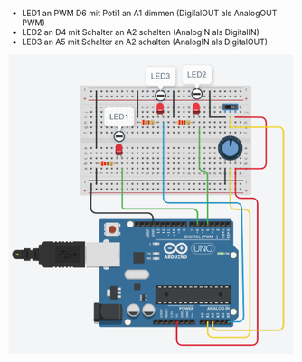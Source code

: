 - LED1 an PWM D6 mit Poti1 an A1 dimmen (DigilalOUT als AnalogOUT PWM)
-  LED2 an D4 mit Schalter an A2 schalten (AnalogIN als DigitalIN)
-  LED3 an A5 mit Schalter an A2 schalten  (AnalogIN als DigitalOUT)

![image](https://github.com/frankyhub/png/blob/master/A05_PWM_LED_dimmen.png)
